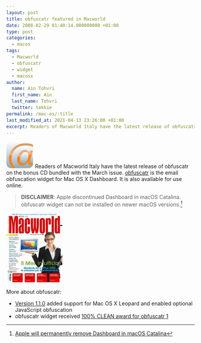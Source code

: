 ```yaml
---
layout: post
title: obfuscatr featured in Macworld
date: 2008-02-29 01:40:14.000000000 +01:00
type: post
categories:
  - macos
tags:
  - Macworld
  - obfuscatr
  - widget
  - macosx
author:
  name: Ain Tohvri
  first_name: Ain
  last_name: Tohvri
  twitter: tekkie
permalink: /mac-os/:title
last_modified_at: 2021-04-13 23:26:00 +01:00
excerpt: Readers of Macworld Italy have the latest release of obfuscatr on the bonus CD bundled with the March issue.
---
```

<img src="/assets/icon.png" class="teaser-image--left" alt="obfuscatr icon"> Readers of Macworld Italy have the latest release of obfuscatr on the bonus CD bundled with the March issue. [obfuscatr](https://obfuscatr.flashbit.net) is the email obfuscation widget for Mac OS X Dashboard. It is also available for use online.

> **DISCLAIMER**: Apple discontinued Dashboard in macOS Catalina. obfuscatr widget can not be installed on newer macOS versions.[^1]

![Macworld Il numero di Marzo](/assets/in_edicola_foto_alta_9310.jpg)

More about obfuscatr:

- [Version 1.1.0](/mac-os/obfuscatr-110-released) added support for Mac OS X Leopard and enabled optional JavaScript obfuscation
- obfuscatr widget received [100% CLEAN award for obfuscatr 1](/mac-os/100-clean-award-for-obfuscatr-1)

[^1]:[Apple will permanently remove Dashboard in macOS Catalina](https://www.theverge.com/2019/6/4/18652971/apple-macos-catalina-dashboard-widgets-removed-feature)
